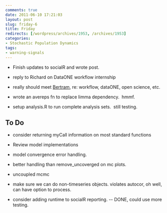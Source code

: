 ```yaml
---
comments: true
date: 2011-06-10 17:21:03
layout: post
slug: friday-6
title: Friday
redirects: [/wordpress/archives/1953, /archives/1953]
categories:
- Stochastic Population Dynamics
tags:
- warning-signals
---
```



	
  * Finish updates to socialR and wrote post.

	
  * reply to Richard on DataONE workflow internship

	
  * really should meet [Bertram](https://sites.google.com/site/ludaesch/), re: workflow, dataONE, open science, etc.

	
  * wrote an avereps fn to replace limma dependency.  hmmf.

	
  * setup analysis.R to run complete analysis sets.  still testing.





## To Do





	
  * consider returning myCall information on most standard functions

	
  * Review model implementations

	
  * model convergence error handling.

	
  * better handling than remove_uncoverged on mc plots.

	
  * uncoupled mcmc



	
  * make sure we can do non-timeseries objects. violates autocor, oh well, can have option to process.



	
  * consider adding runtime to socialR reporting. -- DONE, could use more testing.


